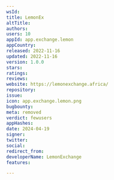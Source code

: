 ```yaml
---
wsId: 
title: LemonEx
altTitle: 
authors: 
users: 10
appId: app.exchange.lemon
appCountry: 
released: 2022-11-16
updated: 2022-11-16
version: 1.0.0
stars: 
ratings: 
reviews: 
website: https://lemonexchange.africa/
repository: 
issue: 
icon: app.exchange.lemon.png
bugbounty: 
meta: removed
verdict: fewusers
appHashes: 
date: 2024-04-19
signer: 
twitter: 
social: 
redirect_from: 
developerName: LemonExchange
features: 

---
```


